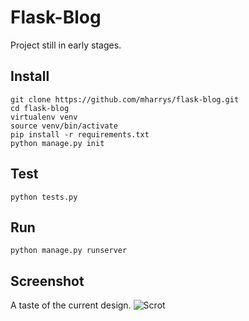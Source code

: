 # Flask-Blog

Project still in early stages.

## Install
    git clone https://github.com/mharrys/flask-blog.git
    cd flask-blog
    virtualenv venv
    source venv/bin/activate
    pip install -r requirements.txt
    python manage.py init

## Test
    python tests.py

## Run
    python manage.py runserver

## Screenshot
A taste of the current design.
![Scrot](http://i.imgur.com/auFbqRD.png)
